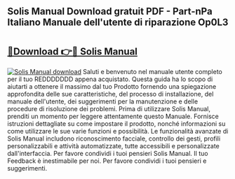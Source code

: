 ## Solis Manual Download gratuit PDF - Part-nPa Italiano Manuale dell'utente di riparazione Op0L3

# <h2><a href="http://dfaig48.blite.top/?on=Solis+Manual">🔗Download 👉🔴 Solis Manual</a></h2>

[![Solis Manual download](https://i.imgur.com/lujVjoI.png)](http://dfaig48.blite.top/?on=Solis+Manual)
Saluti e benvenuto nel manuale utente completo per il tuo REDDDDDDD appena acquistato. Questa guida ha lo scopo di aiutarti a ottenere il massimo dal tuo Prodotto fornendo una spiegazione approfondita delle sue caratteristiche, del processo di installazione, del manuale dell'utente, dei suggerimenti per la manutenzione e delle procedure di risoluzione dei problemi. Prima di utilizzare Solis Manual, prenditi un momento per leggere attentamente questo Manuale. Fornisce istruzioni dettagliate su come impostare il prodotto, nonché informazioni su come utilizzare le sue varie funzioni e possibilità. Le funzionalità avanzate di Solis Manual includono riconoscimento facciale, controllo dei gesti, profili personalizzabili e attività automatizzate, tutte accessibili e personalizzate dall'interfaccia. Per favore condividi i tuoi pensieri Solis Manual. Il tuo Feedback è inestimabile per noi. Per favore condividi i tuoi pensieri e suggerimenti.
